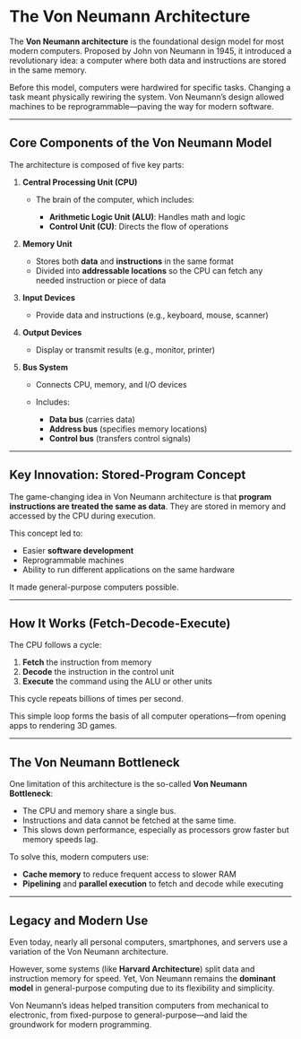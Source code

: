 # The Von Neumann Architecture

The **Von Neumann architecture** is the foundational design model for most modern computers. Proposed by John von Neumann in 1945, it introduced a revolutionary idea: a computer where both data and instructions are stored in the same memory.

Before this model, computers were hardwired for specific tasks. Changing a task meant physically rewiring the system. Von Neumann’s design allowed machines to be reprogrammable—paving the way for modern software.

---

## Core Components of the Von Neumann Model

The architecture is composed of five key parts:

1. **Central Processing Unit (CPU)**

   * The brain of the computer, which includes:

     * **Arithmetic Logic Unit (ALU)**: Handles math and logic
     * **Control Unit (CU)**: Directs the flow of operations

2. **Memory Unit**

   * Stores both **data** and **instructions** in the same format
   * Divided into **addressable locations** so the CPU can fetch any needed instruction or piece of data

3. **Input Devices**

   * Provide data and instructions (e.g., keyboard, mouse, scanner)

4. **Output Devices**

   * Display or transmit results (e.g., monitor, printer)

5. **Bus System**

   * Connects CPU, memory, and I/O devices
   * Includes:

     * **Data bus** (carries data)
     * **Address bus** (specifies memory locations)
     * **Control bus** (transfers control signals)

---

## Key Innovation: Stored-Program Concept

The game-changing idea in Von Neumann architecture is that **program instructions are treated the same as data**. They are stored in memory and accessed by the CPU during execution.

This concept led to:

* Easier **software development**
* Reprogrammable machines
* Ability to run different applications on the same hardware

It made general-purpose computers possible.

---

## How It Works (Fetch-Decode-Execute)

The CPU follows a cycle:

1. **Fetch** the instruction from memory
2. **Decode** the instruction in the control unit
3. **Execute** the command using the ALU or other units

This cycle repeats billions of times per second.

This simple loop forms the basis of all computer operations—from opening apps to rendering 3D games.

---

## The Von Neumann Bottleneck

One limitation of this architecture is the so-called **Von Neumann Bottleneck**:

* The CPU and memory share a single bus.
* Instructions and data cannot be fetched at the same time.
* This slows down performance, especially as processors grow faster but memory speeds lag.

To solve this, modern computers use:

* **Cache memory** to reduce frequent access to slower RAM
* **Pipelining** and **parallel execution** to fetch and decode while executing

---

## Legacy and Modern Use

Even today, nearly all personal computers, smartphones, and servers use a variation of the Von Neumann architecture.

However, some systems (like **Harvard Architecture**) split data and instruction memory for speed. Yet, Von Neumann remains the **dominant model** in general-purpose computing due to its flexibility and simplicity.

Von Neumann’s ideas helped transition computers from mechanical to electronic, from fixed-purpose to general-purpose—and laid the groundwork for modern programming.
